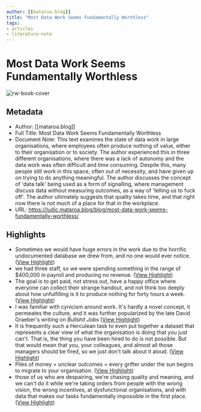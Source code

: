 ```yaml
---
author: [[mataroa.blog]]
title: "Most Data Work Seems Fundamentally Worthless"
tags: 
- articles
- literature-note
---
```

# Most Data Work Seems Fundamentally Worthless

![rw-book-cover](https://news.ycombinator.com/favicon.ico)

## Metadata
- Author: [[mataroa.blog]]
- Full Title: Most Data Work Seems Fundamentally Worthless
- Document Note: This text examines the state of data work in large organisations, where employees often produce nothing of value, either to their organisation or to society. The author experienced this in three different organisations, where there was a lack of autonomy and the data work was often difficult and time consuming. Despite this, many people still work in this space, often out of necessity, and have given up on trying to do anything meaningful. The author discusses the concept of 'data talk' being used as a form of signalling, where management discuss data without measuring outcomes, as a way of 'telling us to fuck off'. The author ultimately suggests that quality takes time, and that right now there is not much of a place for that in the workplace.
- URL: https://ludic.mataroa.blog/blog/most-data-work-seems-fundamentally-worthless/

## Highlights
- Sometimes we would have huge errors in the work due to the horrific undocumented database we drew from, and no one would ever notice. ([View Highlight](https://read.readwise.io/read/01gtcs9p5y856qt3z4yr4x2y0q))
- we had three staff, so we were spending something in the range of $400,000 in payroll and producing no revenue. ([View Highlight](https://read.readwise.io/read/01gtcsae5mmgakjeks1jj5abk5))
- The goal is to get paid, not stress out, have a happy office where everyone can collect their strange handout, and not think too deeply about how unfulfilling is it to produce nothing for forty hours a week. ([View Highlight](https://read.readwise.io/read/01gtcsdfax6pf4g2hxjtkxc1b9))
- I was familiar with cynicism around work. It's hardly a novel concept, it permeates the culture, and it was further popularized by the late David Graeber's writing on *Bullshit Jobs* ([View Highlight](https://read.readwise.io/read/01gtczynsb1mmbbspybzbs3fen))
- It is frequently such a Herculean task to even put together a dataset that represents a clear view of what the organisation is doing that you just can't. That is, the thing you have been hired to do is not possible. But that would mean that you, your colleagues, and almost all those managers should be fired, so we just don't talk about it aloud. ([View Highlight](https://read.readwise.io/read/01gtd2nwyecpdd5ttfmf8h9q40))
- Piles of money + unclear outcomes = every grifter under the sun begins to migrate to your organisation. ([View Highlight](https://read.readwise.io/read/01gtd2sxfz7k06dnrewwbpbnpy))
- those of us who are despairing, we're chasing quality and meaning, and we can't do it while we're taking orders from people with the wrong vision, the wrong incentives, at dysfunctional organisations, and with data that makes our tasks fundamentally impossible in the first place. ([View Highlight](https://read.readwise.io/read/01gtd2zdg14w5pexv2n1gwdcxh))
